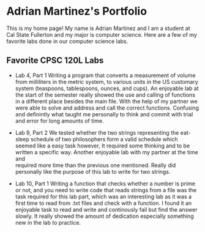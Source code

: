 # Adrian Martinez's Portfolio

This is my home page! My name is Adrian Martinez and I am a student at Cal State Fullerton and my major is computer science. Here are a few of my favorite labs done in our computer science labs.

## Favorite CPSC 120L Labs
* Lab 4, Part 1
  Writing a program that converts a measurement of volume from milliliters in the metric system, to various units in the US customary system (teaspoons, tablespoons, ounces, and cups). An enjoyable lab at the start of the semester really showed the use and calling of        functions in a different place besides the main file. With the help of my partner we were able to solve and address and call the correct functions. Confusing and definintly what taught me personally to think and commit with trial and error for long amounts of time.

* Lab 9, Part 2
  We tested whether the two strings representing the eat-sleep schedule of two philosophers form a valid schedule which seemed like a easy task however, It required some thinking and to be written a specific way. Another enjoyable lab with my partner at the time and     
  required more time than the previous one mentioned. Really did personally like the purpose of this lab to write for two strings.
  
* Lab 10, Part 1
  Writing a function that checks whether a number is prime or not, and you need to write code that reads strings from a file was the task required for this lab part, which was an interesting lab as it was a first time to read from .txt files and check with a function. I 
  found it an enjoyable task to read and write and continously fail but find the answer slowly. It really showed the amount of dedication especially something new in the lab to practice.
  
  
